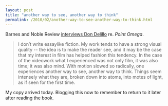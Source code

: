 ```yaml
---
layout: post
title: "another way to see, another way to think"
permalink: /2010/02/another-way-to-see-another-way-to-think.html
---
```


<p>Barnes and Noble Review <a href="http://bnreview.barnesandnoble.com/t5/Interview/Don-DeLillo/ba-p/2144">interviews Don Delillo</a> re. <em>Point Omega</em>.</p>

<blockquote>
  <p>I don’t write essaylike fiction.  My work tends to have a strong visual quality -- the idea is to make the reader see, and it may be the case that my interest in film has helped fashion this tendency.  In the case of the videowork what I experienced was not only film, it was also time; it was also mind.  With motion slowed so radically, one experiences another way to see, another way to think.  Things seem intensely what they are, broken down into atoms, into motes of light, as if seen for the first time. </p>
</blockquote>

<p>My copy arrived today. Blogging this now to remember to return to it later after reading the book.</p>



